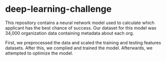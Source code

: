 # deep-learning-challenge

This repository contains a neural network model used to calculate which applicant has the best chance of success. Our dataset for this model was 34,000 organization data containing metadata about each org. 

First, we preprocessed the data and scaled the training and testing features datasets. After this, we complied and trained the model. Afterwards, we attempted to optimize the model. 
 
